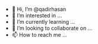 - 👋 Hi, I’m @qadirhasan
- 👀 I’m interested in ...
- 🌱 I’m currently learning ...
- 💞️ I’m looking to collaborate on ...
- 📫 How to reach me ...

<!---
qadirhasan/qadirhasan is a ✨ special ✨ repository because its `README.md` (this file) appears on your GitHub profile.
You can click the Preview link to take a look at your changes.
--->
